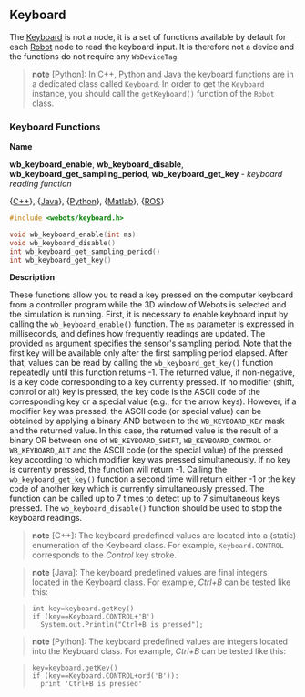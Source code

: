 ## Keyboard

The [Keyboard](#keyboard) is not a node, it is a set of functions available by
default for each [Robot](robot.md) node to read the keyboard input. It is
therefore not a device and the functions do not require any `WbDeviceTag`.

> **note** [Python]:
In C++, Python and Java the keyboard functions are in a dedicated class called
`Keyboard`. In order to get the `Keyboard` instance, you should call the
`getKeyboard()` function of the `Robot` class.

### Keyboard Functions

**Name**

**wb\_keyboard\_enable**, **wb\_keyboard\_disable**, **wb\_keyboard\_get\_sampling\_period**, **wb\_keyboard\_get\_key** - *keyboard reading function*

{[C++](cpp-api.md#cpp_keyboard)}, {[Java](java-api.md#java_keyboard)}, {[Python](python-api.md#python_keyboard)}, {[Matlab](matlab-api.md#matlab_keyboard)}, {[ROS](ros-api.md)}

``` c
#include <webots/keyboard.h>

void wb_keyboard_enable(int ms)
void wb_keyboard_disable()
int wb_keyboard_get_sampling_period()
int wb_keyboard_get_key()
```

**Description**

These functions allow you to read a key pressed on the computer keyboard from a
controller program while the 3D window of Webots is selected and the simulation
is running. First, it is necessary to enable keyboard input by calling the
`wb_keyboard_enable()` function. The `ms` parameter is expressed in
milliseconds, and defines how frequently readings are updated.
The provided `ms` argument specifies the sensor's sampling period.
Note that the first key will be available only after the first sampling period elapsed.
After that, values can be read by calling the `wb_keyboard_get_key()`
function repeatedly until this function returns -1. The returned value, if
non-negative, is a key code corresponding to a key currently pressed. If no
modifier (shift, control or alt) key is pressed, the key code is the ASCII code
of the corresponding key or a special value (e.g., for the arrow keys). However,
if a modifier key was pressed, the ASCII code (or special value) can be obtained
by applying a binary AND between to the `WB_KEYBOARD_KEY` mask and the returned
value. In this case, the returned value is the result of a binary OR between one
of `WB_KEYBOARD_SHIFT`, `WB_KEYBOARD_CONTROL` or `WB_KEYBOARD_ALT` and the ASCII
code (or the special value) of the pressed key according to which modifier key
was pressed simultaneously.  If no key is currently pressed, the function will
return -1. Calling the `wb_keyboard_get_key()` function a second time will
return either -1 or the key code of another key which is currently
simultaneously pressed. The function can be called up to 7 times to detect up to
7 simultaneous keys pressed. The `wb_keyboard_disable()` function should be used
to stop the keyboard readings.

> **note** [C++]:
The keyboard predefined values are located into a (static) enumeration of the
Keyboard class. For example, `Keyboard.CONTROL` corresponds to the
*Control* key stroke.

<!-- -->

> **note** [Java]:
The keyboard predefined values are final integers located in the Keyboard class.
For example, *Ctrl+B* can be tested like this:

>     int key=keyboard.getKey()
>     if (key==Keyboard.CONTROL+'B')
>       System.out.Println("Ctrl+B is pressed");

<!-- -->

> **note** [Python]:
The keyboard predefined values are integers located into the Keyboard class. For
example, *Ctrl+B* can be tested like this:

>     key=keyboard.getKey()
>     if (key==Keyboard.CONTROL+ord('B')):
>       print 'Ctrl+B is pressed'
